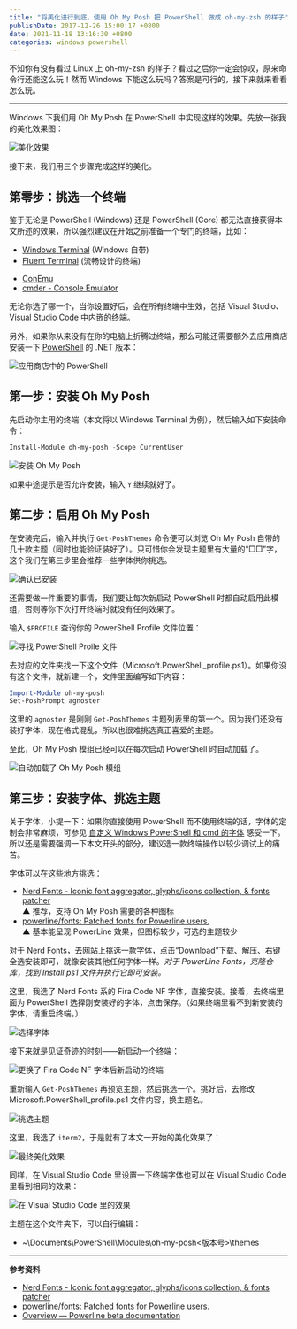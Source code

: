 ```yaml
---
title: "将美化进行到底，使用 Oh My Posh 把 PowerShell 做成 oh-my-zsh 的样子"
publishDate: 2017-12-26 15:00:17 +0800
date: 2021-11-18 13:16:30 +0800
categories: windows powershell
---
```


不知你有没有看过 Linux 上 oh-my-zsh 的样子？看过之后你一定会惊叹，原来命令行还能这么玩！然而 Windows 下能这么玩吗？答案是可行的，接下来就来看看怎么玩。

---

Windows 下我们用 Oh My Posh 在 PowerShell 中实现这样的效果。先放一张我的美化效果图：

![美化效果](/static/posts/2021-11-18-12-16-48.png)

接下来，我们用三个步骤完成这样的美化。

<p id="toc"></p>

## 第零步：挑选一个终端

鉴于无论是 PowerShell (Windows) 还是 PowerShell (Core) 都无法直接获得本文所述的效果，所以强烈建议在开始之前准备一个专门的终端，比如：

* [Windows Terminal](https://www.microsoft.com/store/productId/9N0DX20HK701) (Windows 自带)
* [Fluent Terminal](https://www.microsoft.com/store/productId/9P2KRLMFXF9T) (流畅设计的终端)
- [ConEmu](https://www.fosshub.com/ConEmu.html)
- [cmder - Console Emulator](http://cmder.net/)

无论你选了哪一个，当你设置好后，会在所有终端中生效，包括 Visual Studio、Visual Studio Code 中内嵌的终端。

另外，如果你从来没有在你的电脑上折腾过终端，那么可能还需要额外去应用商店安装一下 [PowerShell](https://www.microsoft.com/store/productId/9MZ1SNWT0N5D) 的 .NET 版本：

![应用商店中的 PowerShell](/static/posts/2021-11-18-11-50-24.png)

## 第一步：安装 Oh My Posh

先启动你主用的终端（本文将以 Windows Terminal 为例），然后输入如下安装命令：

```powershell
Install-Module oh-my-posh -Scope CurrentUser
```

![安装 Oh My Posh](/static/posts/2021-11-18-11-59-00.png)

如果中途提示是否允许安装，输入 `Y` 继续就好了。

## 第二步：启用 Oh My Posh

在安装完后，输入并执行 `Get-PoshThemes` 命令便可以浏览 Oh My Posh 自带的几十款主题（同时也能验证装好了）。只可惜你会发现主题里有大量的“□□”字，这个我们在第三步里会推荐一些字体供你挑选。

![确认已安装](/static/posts/2021-11-18-12-02-03.png)

还需要做一件重要的事情，我们要让每次新启动 PowerShell 时都自动启用此模组，否则等你下次打开终端时就没有任何效果了。

输入 `$PROFILE` 查询你的 PowerShell Profile 文件位置：

![寻找 PowerShell Proile 文件](/static/posts/2021-11-18-12-07-37.png)

去对应的文件夹找一下这个文件（Microsoft.PowerShell_profile.ps1）。如果你没有这个文件，就新建一个，文件里面编写如下内容：

```powershell
Import-Module oh-my-posh
Set-PoshPrompt agnoster
```

这里的 `agnoster` 是刚刚 `Get-PoshThemes` 主题列表里的第一个。因为我们还没有装好字体，现在格式混乱，所以也很难挑选真正喜爱的主题。

至此，Oh My Posh 模组已经可以在每次启动 PowerShell 时自动加载了。

![自动加载了 Oh My Posh 模组](/static/posts/2021-11-18-12-12-27.png)

## 第三步：安装字体、挑选主题

关于字体，小提一下：如果你直接使用 PowerShell 而不使用终端的话，字体的定制会非常麻烦，可参见 [自定义 Windows PowerShell 和 cmd 的字体](/post/customize-fonts-of-command-window) 感受一下。所以还是需要强调一下本文开头的部分，建议选一款终端操作以较少调试上的痛苦。

字体可以在这些地方挑选：

* [Nerd Fonts - Iconic font aggregator, glyphs/icons collection, & fonts patcher](https://www.nerdfonts.com/font-downloads)  
    ▲ 推荐，支持 Oh My Posh 需要的各种图标
* [powerline/fonts: Patched fonts for Powerline users.](https://github.com/powerline/fonts)  
    ▲ 基本能呈现 PowerLine 效果，但图标较少，可选的主题较少

对于 Nerd Fonts，去网站上挑选一款字体，点击“Download”下载、解压、右键全选安装即可，就像安装其他任何字体一样。*对于 PowerLine Fonts，克隆仓库，找到 Install.ps1 文件并执行它即可安装。*

这里，我选了 Nerd Fonts 系的 Fira Code NF 字体，直接安装。接着，去终端里面为 PowerShell 选择刚安装好的字体，点击保存。（如果终端里看不到新安装的字体，请重启终端。）

![选择字体](/static/posts/2021-11-18-12-31-01.png)

接下来就是见证奇迹的时刻——新启动一个终端：

![更换了 Fira Code NF 字体后新启动的终端](/static/posts/2021-11-18-12-55-51.png)

重新输入 `Get-PoshThemes` 再预览主题，然后挑选一个。挑好后，去修改 Microsoft.PowerShell_profile.ps1 文件内容，换主题名。

![挑选主题](/static/posts/2021-11-18-12-56-52.png)

这里，我选了 `iterm2`，于是就有了本文一开始的美化效果了：

![最终美化效果](/static/posts/2021-11-18-12-16-48.png)

同样，在 Visual Studio Code 里设置一下终端字体也可以在 Visual Studio Code 里看到相同的效果：

![在 Visual Studio Code 里的效果](/static/posts/2021-11-18-13-03-12.png)

主题在这个文件夹下，可以自行编辑：

* ~\Documents\PowerShell\Modules\oh-my-posh\<版本号>\themes

---

**参考资料**

- [Nerd Fonts - Iconic font aggregator, glyphs/icons collection, & fonts patcher](https://www.nerdfonts.com/)
- [powerline/fonts: Patched fonts for Powerline users.](https://github.com/powerline/fonts)
- [Overview — Powerline beta documentation](https://powerline.readthedocs.io/en/master/overview.html)
